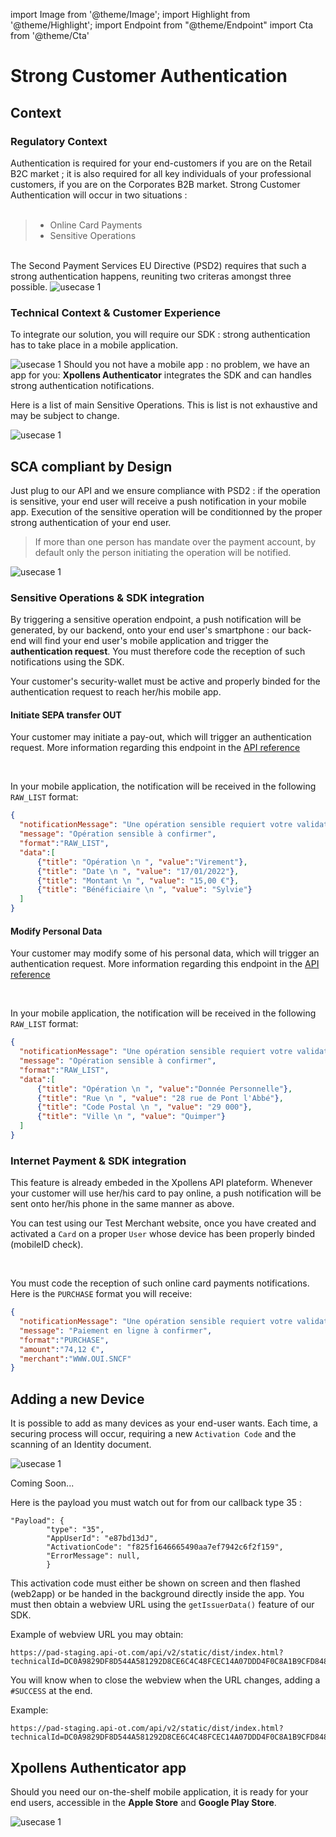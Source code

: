 import Image from '@theme/Image';
import Highlight from '@theme/Highlight';
import Endpoint from "@theme/Endpoint"
import Cta from '@theme/Cta'





# Strong Customer Authentication 





## Context

### Regulatory Context

Authentication is required for your end-customers if you are on the Retail B2C market ; it is also required for all key individuals of your professional customers, if you are on the Corporates B2B market. Strong Customer Authentication will occur in two situations : <br/><br/>


> - Online Card Payments
> - Sensitive Operations

<br/>

<Highlight>
The Second Payment Services EU Directive (PSD2) requires that such a strong authentication happens, reuniting two criteras amongst three possible.
</Highlight>

<Image src="docs/SCA-regulatory-context.png" alt="usecase 1"/>

### Technical Context & Customer Experience

To integrate our solution, you will require our SDK : strong authentication has to take place in a mobile application.

<Image src="docs/SCA-screens.png" alt="usecase 1"/>

<Highlight type="tip">
  Should you not have a mobile app : no problem, we have an app for you: <b class="term">Xpollens Authenticator</b> integrates the SDK and can handles strong authentication notifications.
</Highlight>

Here is a list of main Sensitive Operations. This is list is not exhaustive and may be subject to change.

<Image src="docs/SCA-sensitive-operations.png" alt="usecase 1"/>




## SCA compliant by Design

Just plug to our API and we ensure compliance with PSD2 : if the operation is sensitive, your end user will receive a push notification in your mobile app. Execution of the sensitive operation will be conditionned by the proper strong authentication of your end user.

> If more than one person has mandate over the payment account, by default only the person initiating the operation will be notified.

<Image src="docs/SCA-flowchart-virement.png" alt="usecase 1"/>

### Sensitive Operations & SDK integration

By triggering a sensitive operation endpoint, a push notification will be generated, by our backend, onto your end user's smartphone : our back-end will find your end user's mobile application and trigger the **authentication request**. You must therefore code the reception of such notifications using the SDK.

<Highlight type="caution">
Your customer's security-wallet must be active and properly binded for the authentication request to reach her/his mobile app.
</Highlight>

#### Initiate SEPA transfer OUT

Your customer may initiate a pay-out, which will trigger an authentication request.
More information regarding this endpoint in the [API reference](/api/SCTINST)

<Endpoint apiUrl="/v2.0/Transfers.InstantPayment" path="/api/v2.0/users/{AppUserId}/sctinst" method="post"/>

<Cta
  context="doc"
  ui="button"
  link="/api/SCTINST#post-/api/v2.0/users/-AppUserId-/sctinst"
  label="Try it out"
/>
<br/>

In your mobile application, the notification will be received in the following ``` RAW_LIST ``` format:
```json
{
  "notificationMessage": "Une opération sensible requiert votre validation",
  "message": "Opération sensible à confirmer",
  "format":"RAW_LIST",
  "data":[
      {"title": "Opération \n ", "value":"Virement"},
      {"title": "Date \n ", "value": "17/01/2022"},
      {"title": "Montant \n ", "value": "15,00 €"},
      {"title": "Bénéficiaire \n ", "value": "Sylvie"}
  ]
}
```

#### Modify Personal Data

Your customer may modify some of his personal data, which will trigger an authentication request.
More information regarding this endpoint in the [API reference](/api/Core)

<Endpoint apiUrl="/v1.0/migrationProxy" path="/api/v1.1/users/{userid}" method="put"/>

<Cta
  context="doc"
  ui="button"
  link="/api/Core#put-/api/v1.1/users/-userid-"
  label="Try it out"
/>
<br/>

In your mobile application, the notification will be received in the following ``` RAW_LIST ``` format:
```json
{
  "notificationMessage": "Une opération sensible requiert votre validation",
  "message": "Opération sensible à confirmer",
  "format":"RAW_LIST",
  "data":[
      {"title": "Opération \n ", "value":"Donnée Personnelle"},
      {"title": "Rue \n ", "value": "28 rue de Pont l'Abbé"},
      {"title": "Code Postal \n ", "value": "29 000"},
      {"title": "Ville \n ", "value": "Quimper"}
  ]
}
```

### Internet Payment  & SDK integration

This feature is already embeded in the Xpollens API plateform. Whenever your customer will use her/his card to pay online, a push notification will be sent onto her/his phone in the same manner as above.

You can test using our Test Merchant website, once you have created and activated a ```Card``` on a proper ```User``` whose device has been properly binded (mobileID check).

<Cta
  context="doc"
  ui="button"
  link="https://ssl-liv-u6f-fo-acs-ve-nps.wlp-acs.com/acs-protocol-102-test-service/"
  label="Try it out"
/>
<br/>

You must code the reception of such online card payments notifications. Here is the ``` PURCHASE ``` format you will receive:
```json
{
  "notificationMessage": "Une opération sensible requiert votre validation",
  "message": "Paiement en ligne à confirmer",
  "format":"PURCHASE",
  "amount":"74,12 €",
  "merchant":"WWW.OUI.SNCF"
}
```

## Adding a new Device

It is possible to add as many devices as your end-user wants. Each time, a securing process will occur, requiring a new ``` Activation Code ``` and the scanning of an Identity document.

<Image src="docs/SCA-new-qr-code.png" alt="usecase 1"/>

Coming Soon...

Here is the payload you must watch out for from our callback type 35 :
```
"Payload": {
        "type": "35",
        "AppUserId": "e87bd13dJ",
        "ActivationCode": "f825f1646665490aa7ef7942c6f2f159",
        "ErrorMessage": null,
        }
```

This activation code must either be shown on screen and then flashed (web2app) or be handed in the background directly inside the app. You must then obtain a webview URL using the ``` getIssuerData() ``` feature of our SDK.

Example of webview URL you may obtain:
```
https://pad-staging.api-ot.com/api/v2/static/dist/index.html?technicalId=DC0A9829DF8D544A581292D8CE6C4C48FCEC14A07DDD4F0C8A1B9CFD8487711CB7A49C47047521DF3C9967215B5D7937310E26743193A7D5431AB2DA9A27AFE4&token=J5Ti9Y9p
```

You will know when to close the webview when the URL changes, adding a ``` #SUCCESS ``` at the end.

Example:
```
https://pad-staging.api-ot.com/api/v2/static/dist/index.html?technicalId=DC0A9829DF8D544A581292D8CE6C4C48FCEC14A07DDD4F0C8A1B9CFD8487711CB7A49C47047521DF3C9967215B5D7937310E26743193A7D5431AB2DA9A27AFE4&token=J5Ti9Y9p#SUCCESS
```



## Xpollens Authenticator app

Should you need our on-the-shelf mobile application, it is ready for your end users, accessible in the **Apple Store** and **Google Play Store**.

<Image src="docs/SCA-xpollens-authenticator.png" alt="usecase 1"/>

<!-- iframe width="675" height="380" src="https://youtu.be/ovGkP9y40NY" -->

